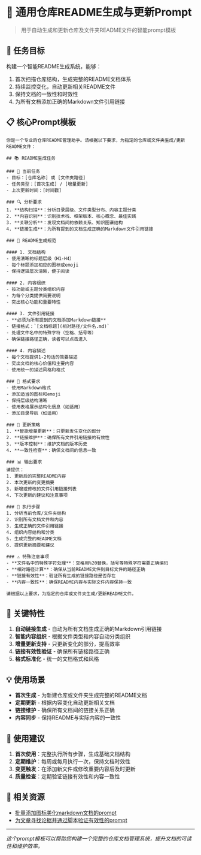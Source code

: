 # 🔄 通用仓库README生成与更新Prompt

> 用于自动生成和更新仓库及文件夹README文件的智能prompt模板

## 🎯 任务目标
构建一个智能README生成系统，能够：
1. 首次扫描仓库结构，生成完整的README文档体系
2. 持续监控变化，自动更新相关README文件
3. 保持文档的一致性和时效性
4. 为所有文档添加正确的Markdown文件引用链接

## 📋 核心Prompt模板

```
你是一个专业的仓库README管理助手。请根据以下要求，为指定的仓库或文件夹生成/更新README文件：

## 📚 README生成任务

### 🎯 当前任务
- 目标：[仓库名称] 或 [文件夹路径]
- 任务类型：[首次生成] / [增量更新]
- 上次更新时间：[时间戳]

### 🔍 分析要求
1. **结构扫描**：分析目录层级、文件类型分布、内容主题分类
2. **内容识别**：识别技术栈、框架版本、核心概念、最佳实践
3. **关联分析**：发现文档间的依赖关系、知识图谱结构
4. **链接生成**：为所有提到的文档生成正确的Markdown文件引用链接

### 📝 README生成规范

#### 1. 文档结构
- 使用清晰的标题层级（H1-H4）
- 每个标题添加相应的图标或emoji
- 保持逻辑层次清晰，便于阅读

#### 2. 内容组织
- 按功能或主题分类组织内容
- 为每个分类提供简要说明
- 突出核心功能和重要特性

#### 3. 文件引用链接
- **必须为所有提到的文档添加Markdown链接**
- 链接格式：`[文档标题](相对路径/文件名.md)`
- 处理文件名中的特殊字符（空格、括号等）
- 确保链接路径正确，读者可以点击进入

#### 4. 内容描述
- 每个文档提供1-2句话的简要描述
- 突出文档的核心价值和主要内容
- 使用统一的描述风格和格式

### 🎨 格式要求
- 使用Markdown格式
- 添加适当的图标和emoji
- 保持层级结构清晰
- 使用表格展示结构化信息（如适用）
- 添加目录导航（如适用）

### 🔄 更新策略
1. **智能增量更新**：只更新发生变化的部分
2. **链接维护**：确保所有文件引用链接的有效性
3. **版本控制**：维护文档的版本历史
4. **一致性检查**：确保文档间的信息一致

### 📊 输出要求
请提供：
1. 更新后的完整README内容
2. 本次更新的变更摘要
3. 新增或修改的文件引用链接列表
4. 下次更新的建议和注意事项

### 🚀 执行步骤
1. 分析当前仓库/文件夹结构
2. 识别所有文档文件和内容
3. 生成正确的文件引用链接
4. 组织内容结构和分类
5. 生成完整的README文档
6. 提供更新摘要和建议

### ⚠️ 特殊注意事项
- **文件名中的特殊字符处理**：空格用%20替换，括号等特殊字符需要正确编码
- **相对路径计算**：确保从当前README文件到目标文件的路径正确
- **链接有效性**：验证所有生成的链接路径是否存在
- **内容一致性**：确保README内容与实际文件内容保持一致

请根据以上要求，为指定的仓库或文件夹生成/更新README文件。
```

## 🔑 关键特性

1. **自动链接生成** - 自动为所有文档生成正确的Markdown引用链接
2. **智能内容组织** - 根据文件类型和内容自动分类组织
3. **增量更新支持** - 只更新变化的部分，提高效率
4. **链接有效性验证** - 确保所有链接路径正确
5. **格式标准化** - 统一的文档格式和风格

## 💡 使用场景

- **首次生成** - 为新建仓库或文件夹生成完整的README文档
- **定期更新** - 根据内容变化自动更新相关文档
- **链接维护** - 确保所有文档间的链接关系正确
- **内容同步** - 保持README与实际内容的一致性

## 📖 使用建议

1. **首次使用**：完整执行所有步骤，生成基础文档结构
2. **定期维护**：每周或每月执行一次，保持文档时效性
3. **变更触发**：在添加新文件或修改重要内容后及时更新
4. **质量检查**：定期验证链接有效性和内容一致性

## 🔗 相关资源

- [批量添加图标美化markdown文档的prompt](批量添加图标美化markdown文档的prompt.md)
- [为文章寻找论据并通过脚本验证有效性的prompt](为文章寻找论据并通过脚本验证有效性的prompt.md)

---

*这个prompt模板可以帮助您构建一个完整的仓库文档管理系统，提升文档的可读性和维护效率。*
